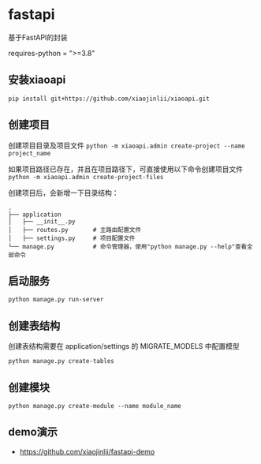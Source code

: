 # fastapi
基于FastAPI的封装

requires-python = ">=3.8"

## 安装xiaoapi
`pip install git+https://github.com/xiaojinlii/xiaoapi.git`

## 创建项目
创建项目目录及项目文件
`python -m xiaoapi.admin create-project --name project_name`

如果项目路径已存在，并且在项目路径下，可直接使用以下命令创建项目文件
`python -m xiaoapi.admin create-project-files`

创建项目后，会新增一下目录结构：
```
.
├── application
│   ├── __init__.py
│   ├── routes.py       # 主路由配置文件
│   ├── settings.py     # 项目配置文件
└── manage.py           # 命令管理器，使用"python manage.py --help"查看全部命令
```

## 启动服务
`python manage.py run-server`

## 创建表结构
创建表结构需要在 application/settings 的 MIGRATE_MODELS 中配置模型

`python manage.py create-tables`

## 创建模块
`python manage.py create-module --name module_name`

## demo演示
- https://github.com/xiaojinlii/fastapi-demo
